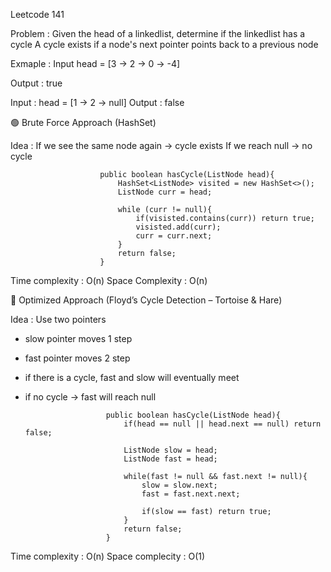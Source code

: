 Leetcode 141

Problem : Given the head of a linkedlist, determine if the linkedlist has a cycle
A cycle exists if a node's next pointer points back to a previous node

Exmaple : Input head = [3 -> 2 -> 0 -> -4]

Output : true

Input : head = [1 -> 2 -> null]
Output : false


🟢 Brute Force Approach (HashSet)

Idea :
If we see the same node again -> cycle exists
If we reach null -> no cycle

                        public boolean hasCycle(ListNode head){
                            HashSet<ListNode> visited = new HashSet<>();
                            ListNode curr = head;

                            while (curr != null){
                                if(visisted.contains(curr)) return true;
                                visisted.add(curr);
                                curr = curr.next;
                            } 
                            return false;
                        }

Time complexity : O(n)
Space Complexity : O(n)

🔵 Optimized Approach (Floyd’s Cycle Detection – Tortoise & Hare)

Idea : Use two pointers
- slow pointer moves 1 step
- fast pointer moves 2 step
- if there is a cycle, fast and slow will eventually meet
- if no cycle -> fast will reach null

                        public boolean hasCycle(ListNode head){
                            if(head == null || head.next == null) return false;

                            ListNode slow = head;
                            ListNode fast = head;

                            while(fast != null && fast.next != null){
                                slow = slow.next;
                                fast = fast.next.next;

                                if(slow == fast) return true;
                            }
                            return false;
                        }

Time complexity : O(n)
Space complecity : O(1)
